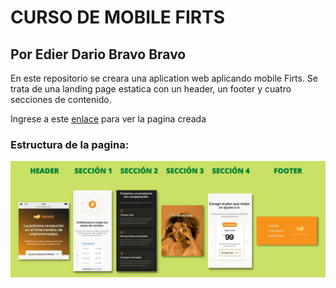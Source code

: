 # CURSO DE MOBILE FIRTS

## Por Edier Dario Bravo Bravo

En este repositorio se creara una aplication web aplicando mobile Firts. Se trata de una landing page estatica con un header, un footer y cuatro secciones de contenido.

Ingrese a este [enlace](https://edierbra.github.io/MobileFirts/) para ver la pagina creada 

### Estructura de la pagina:

![Estructura de la pagina](https://github.com/edierbra/MobileFirts/blob/master/imgs/Estructura.jpg?raw=true)